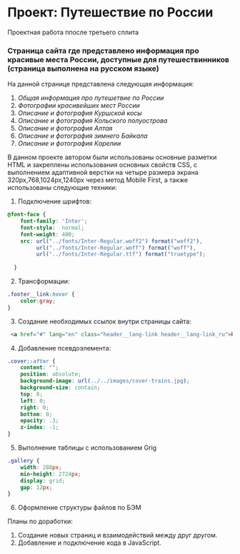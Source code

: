 # Проект: Путешествие по России
Проектная работа ппосле третьего сплита
### Страница сайта где представлено информация про красивые места России, доступные для путешествинников (страница выполнена на русском языке)
На данной странице представлена следующая информация:
1. *Общая информация про путешетвие по России*
2. *Фотографии красивейших мест России*
3. *Описание и фотография Куршской косы*
4. *Описание и фотография Кольского полуострова*
5. *Описание и фотография Алтая*
6. *Описание и фотография зимнего Байкала*
7. *Описание и фотография Карелии*

В данном проекте автором были использованы основные разметки HTML и закреплены использования основных свойств CSS, с выполнением адаптивной верстки на четыре размера экрана 320px,768,1024px,1240px через метод Mobile First, а также использованы следующие техники:

1. Подключение шрифтов:
```css
@font-face {
    font-family: 'Inter';
    font-style:  normal;
    font-weight: 400;
    src: url("../fonts/Inter-Regular.woff2") format("woff2"),
         url("../fonts/Inter-Regular.woff") format("woff"),
         url("../fonts/Inter-Regular.ttf") format("truetype");
         
  }
  ```
2. Трансформации: 
```css 
.footer__link:hover {
    color:gray;
}
```
3. Создание необходимых ссылок внутри страницы сайта:
```html
 <a href="#" lang="en" class="header__lang-link header__lang-link_ru">Ru</a>
```
4. Добавление псевдоэлемента: 
```css 
.cover::after {
    content: "";
    position: absolute;
    background-image: url(../../images/cover-trains.jpg);
    background-size: contain;
    top: 0;
    left: 0;
    right: 0;
    bottom: 0;
    opacity: .3;
    z-index: -1;
}
```
5. Выполнение таблицы c использованием Grig
```css 
.gallery {
    width: 288px;
    min-height: 2724px;
    display: grid;
    gap: 12px;
}
```
6. Оформление структуры файлов по БЭМ

Планы по доработки:
1. Создание новых страниц и взаимодействий между друг другом.
2. Добавление и подключение кода в JavaScript.
